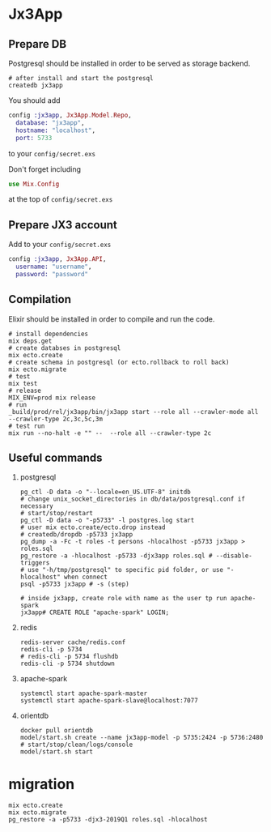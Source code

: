 # Jx3App

## Prepare DB
Postgresql should be installed in order to be served as storage backend.
```shell
# after install and start the postgresql
createdb jx3app
```
You should add
```elixir
config :jx3app, Jx3App.Model.Repo,
  database: "jx3app",
  hostname: "localhost",
  port: 5733
```
to your `config/secret.exs`

Don't forget including
```elixir
use Mix.Config
```
at the top of `config/secret.exs`

## Prepare JX3 account
Add to your `config/secret.exs`
```elixir
config :jx3app, Jx3App.API,
  username: "username",
  password: "password"
```

## Compilation
Elixir should be installed in order to compile and run the code.
```shell
# install dependencies
mix deps.get
# create databses in postgresql
mix ecto.create
# create schema in postgresql (or ecto.rollback to roll back)
mix ecto.migrate
# test
mix test
# release
MIX_ENV=prod mix release
# run
_build/prod/rel/jx3app/bin/jx3app start --role all --crawler-mode all --crawler-type 2c,3c,5c,3m
# test run
mix run --no-halt -e "" --  --role all --crawler-type 2c
```

## Useful commands

1. postgresql
    ```shell
    pg_ctl -D data -o "--locale=en_US.UTF-8" initdb
    # change unix_socket_directories in db/data/postgresql.conf if necessary
    # start/stop/restart
    pg_ctl -D data -o "-p5733" -l postgres.log start
    # user mix ecto.create/ecto.drop instead
    # createdb/dropdb -p5733 jx3app
    pg_dump -a -Fc -t roles -t persons -hlocalhost -p5733 jx3app > roles.sql
    pg_restore -a -hlocalhost -p5733 -djx3app roles.sql # --disable-triggers
    # use "-h/tmp/postgresql" to specific pid folder, or use "-hlocalhost" when connect
    psql -p5733 jx3app # -s (step)

    # inside jx3app, create role with name as the user tp run apache-spark
    jx3app# CREATE ROLE "apache-spark" LOGIN;
    ```

2. redis
    ```shell
    redis-server cache/redis.conf
    redis-cli -p 5734
    # redis-cli -p 5734 flushdb
    redis-cli -p 5734 shutdown
    ```

3. apache-spark
    ```shell
    systemctl start apache-spark-master
    systemctl start apache-spark-slave@localhost:7077
    ```

4. orientdb
    ```shell
    docker pull orientdb
    model/start.sh create --name jx3app-model -p 5735:2424 -p 5736:2480
    # start/stop/clean/logs/console
    model/start.sh start
    ```

# migration
```shell
mix ecto.create
mix ecto.migrate
pg_restore -a -p5733 -djx3-2019Q1 roles.sql -hlocalhost
```
